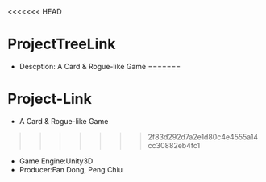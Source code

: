 <<<<<<< HEAD
# ProjectTreeLink
* Descption: A Card &amp; Rogue-like Game
=======
# Project-Link
* A Card &amp; Rogue-like Game
>>>>>>> 2f83d292d7a2e1d80c4e4555a14cc30882eb4fc1
* Game Engine:Unity3D
* Producer:Fan Dong, Peng Chiu

